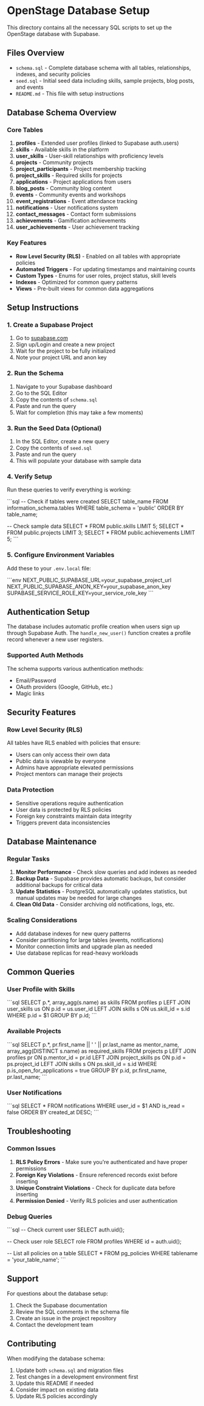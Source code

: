 # OpenStage Database Setup

This directory contains all the necessary SQL scripts to set up the OpenStage database with Supabase.

## Files Overview

- `schema.sql` - Complete database schema with all tables, relationships, indexes, and security policies
- `seed.sql` - Initial seed data including skills, sample projects, blog posts, and events
- `README.md` - This file with setup instructions

## Database Schema Overview

### Core Tables

1. **profiles** - Extended user profiles (linked to Supabase auth.users)
2. **skills** - Available skills in the platform
3. **user_skills** - User-skill relationships with proficiency levels
4. **projects** - Community projects
5. **project_participants** - Project membership tracking
6. **project_skills** - Required skills for projects
7. **applications** - Project applications from users
8. **blog_posts** - Community blog content
9. **events** - Community events and workshops
10. **event_registrations** - Event attendance tracking
11. **notifications** - User notifications system
12. **contact_messages** - Contact form submissions
13. **achievements** - Gamification achievements
14. **user_achievements** - User achievement tracking

### Key Features

- **Row Level Security (RLS)** - Enabled on all tables with appropriate policies
- **Automated Triggers** - For updating timestamps and maintaining counts
- **Custom Types** - Enums for user roles, project status, skill levels
- **Indexes** - Optimized for common query patterns
- **Views** - Pre-built views for common data aggregations

## Setup Instructions

### 1. Create a Supabase Project

1. Go to [supabase.com](https://supabase.com)
2. Sign up/Login and create a new project
3. Wait for the project to be fully initialized
4. Note your project URL and anon key

### 2. Run the Schema

1. Navigate to your Supabase dashboard
2. Go to the SQL Editor
3. Copy the contents of `schema.sql`
4. Paste and run the query
5. Wait for completion (this may take a few moments)

### 3. Run the Seed Data (Optional)

1. In the SQL Editor, create a new query
2. Copy the contents of `seed.sql`
3. Paste and run the query
4. This will populate your database with sample data

### 4. Verify Setup

Run these queries to verify everything is working:

\`\`\`sql
-- Check if tables were created
SELECT table_name 
FROM information_schema.tables 
WHERE table_schema = 'public' 
ORDER BY table_name;

-- Check sample data
SELECT * FROM public.skills LIMIT 5;
SELECT * FROM public.projects LIMIT 3;
SELECT * FROM public.achievements LIMIT 5;
\`\`\`

### 5. Configure Environment Variables

Add these to your `.env.local` file:

\`\`\`env
NEXT_PUBLIC_SUPABASE_URL=your_supabase_project_url
NEXT_PUBLIC_SUPABASE_ANON_KEY=your_supabase_anon_key
SUPABASE_SERVICE_ROLE_KEY=your_service_role_key
\`\`\`

## Authentication Setup

The database includes automatic profile creation when users sign up through Supabase Auth. The `handle_new_user()` function creates a profile record whenever a new user registers.

### Supported Auth Methods

The schema supports various authentication methods:
- Email/Password
- OAuth providers (Google, GitHub, etc.)
- Magic links

## Security Features

### Row Level Security (RLS)

All tables have RLS enabled with policies that ensure:
- Users can only access their own data
- Public data is viewable by everyone
- Admins have appropriate elevated permissions
- Project mentors can manage their projects

### Data Protection

- Sensitive operations require authentication
- User data is protected by RLS policies
- Foreign key constraints maintain data integrity
- Triggers prevent data inconsistencies

## Database Maintenance

### Regular Tasks

1. **Monitor Performance** - Check slow queries and add indexes as needed
2. **Backup Data** - Supabase provides automatic backups, but consider additional backups for critical data
3. **Update Statistics** - PostgreSQL automatically updates statistics, but manual updates may be needed for large changes
4. **Clean Old Data** - Consider archiving old notifications, logs, etc.

### Scaling Considerations

- Add database indexes for new query patterns
- Consider partitioning for large tables (events, notifications)
- Monitor connection limits and upgrade plan as needed
- Use database replicas for read-heavy workloads

## Common Queries

### User Profile with Skills
\`\`\`sql
SELECT 
    p.*,
    array_agg(s.name) as skills
FROM profiles p
LEFT JOIN user_skills us ON p.id = us.user_id
LEFT JOIN skills s ON us.skill_id = s.id
WHERE p.id = $1
GROUP BY p.id;
\`\`\`

### Available Projects
\`\`\`sql
SELECT 
    p.*,
    pr.first_name || ' ' || pr.last_name as mentor_name,
    array_agg(DISTINCT s.name) as required_skills
FROM projects p
LEFT JOIN profiles pr ON p.mentor_id = pr.id
LEFT JOIN project_skills ps ON p.id = ps.project_id
LEFT JOIN skills s ON ps.skill_id = s.id
WHERE p.is_open_for_applications = true
GROUP BY p.id, pr.first_name, pr.last_name;
\`\`\`

### User Notifications
\`\`\`sql
SELECT * FROM notifications
WHERE user_id = $1 AND is_read = false
ORDER BY created_at DESC;
\`\`\`

## Troubleshooting

### Common Issues

1. **RLS Policy Errors** - Make sure you're authenticated and have proper permissions
2. **Foreign Key Violations** - Ensure referenced records exist before inserting
3. **Unique Constraint Violations** - Check for duplicate data before inserting
4. **Permission Denied** - Verify RLS policies and user authentication

### Debug Queries

\`\`\`sql
-- Check current user
SELECT auth.uid();

-- Check user role
SELECT role FROM profiles WHERE id = auth.uid();

-- List all policies on a table
SELECT * FROM pg_policies WHERE tablename = 'your_table_name';
\`\`\`

## Support

For questions about the database setup:
1. Check the Supabase documentation
2. Review the SQL comments in the schema file
3. Create an issue in the project repository
4. Contact the development team

## Contributing

When modifying the database schema:
1. Update both `schema.sql` and migration files
2. Test changes in a development environment first
3. Update this README if needed
4. Consider impact on existing data
5. Update RLS policies accordingly
